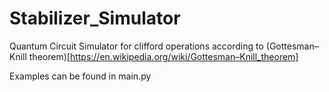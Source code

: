 # Stabilizer_Simulator
Quantum Circuit Simulator for clifford operations according to (Gottesman–Knill theorem)[https://en.wikipedia.org/wiki/Gottesman–Knill_theorem]

Examples can be found in main.py 

